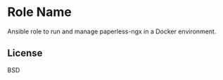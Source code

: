 Role Name
=========

Ansible role to run and manage paperless-ngx in a Docker environment.

License
-------

BSD
